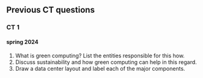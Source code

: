 
## Previous CT questions

### CT 1
#### spring 2024
1. What is green computing? List the entities responsible for this how.
2. Discuss sustainability and how green computing can help in this regard.
3. Draw a data center layout and label each of the major components.



